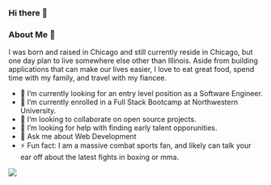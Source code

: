 ### Hi there 👋


### About Me :thought_balloon:
I was born and raised in Chicago and still currently reside in Chicago, but one day plan to live somewhere else other than Illinois. Aside from building applications that can make our lives easier, I love to eat great food, spend time with my family, and travel with my fiancee. 

- 🔭 I’m currently looking for an entry level position as a Software Engineer. 
- 🌱 I’m currently enrolled in a Full Stack Bootcamp at Northwestern University.
- 👯 I’m looking to collaborate on open source projects.
- 🤔 I’m looking for help with finding early talent opporunities.
- 💬 Ask me about Web Development
- ⚡ Fun fact: I am a massive combat sports fan, and likely can talk your ear off about the latest fights in boxing or mma. 

<img src="https://activity-graph.herokuapp.com/graph?username={vcristian1}&theme=minimal">

